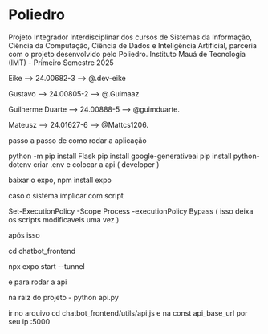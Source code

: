 # Poliedro

Projeto Integrador Interdisciplinar dos cursos de Sistemas da Informação, Ciência da Computação, Ciência de Dados e Inteligência Artificial, parceria com o projeto desenvolvido pelo Poliedro.
Instituto Mauá de Tecnologia (IMT) - Primeiro Semestre 2025

Eike --> 24.00682-3 --> @.dev-eike

Gustavo --> 24.00805-2 --> @.Guimaaz

Guilherme Duarte --> 24.00888-5 --> @guimduarte.

Mateusz --> 24.01627-6 --> @Mattcs1206.

passo a passo de como rodar a aplicação

python -m pip install Flask
pip install google-generativeai
pip install python-dotenv
criar .env e colocar a api ( developer )

baixar o expo, npm install expo

caso o sistema implicar com script

Set-ExecutionPolicy -Scope Process -executionPolicy Bypass ( isso deixa os scripts modificaveis uma vez )

após isso

cd chatbot_frontend

npx expo start --tunnel

e para rodar a api

na raiz do projeto - python api.py

ir no arquivo cd chatbot_frontend/utils/api.js e na const api_base_url por seu ip :5000
